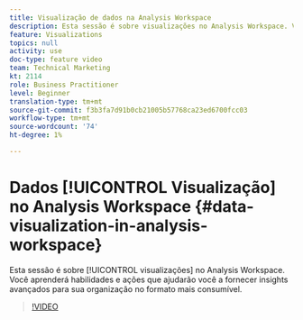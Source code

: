 ```yaml
---
title: Visualização de dados na Analysis Workspace
description: Esta sessão é sobre visualizações no Analysis Workspace. Você aprenderá habilidades e ações que ajudarão você a fornecer insights avançados para sua organização no formato mais consumível.
feature: Visualizations
topics: null
activity: use
doc-type: feature video
team: Technical Marketing
kt: 2114
role: Business Practitioner
level: Beginner
translation-type: tm+mt
source-git-commit: f3b3fa7d91b0cb21005b57768ca23ed6700fcc03
workflow-type: tm+mt
source-wordcount: '74'
ht-degree: 1%

---
```



# Dados [!UICONTROL Visualização] no Analysis Workspace {#data-visualization-in-analysis-workspace}

Esta sessão é sobre [!UICONTROL visualizações] no Analysis Workspace. Você aprenderá habilidades e ações que ajudarão você a fornecer insights avançados para sua organização no formato mais consumível.

>[!VIDEO](https://video.tv.adobe.com/v/25036/?quality=12)
